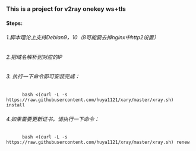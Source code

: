 ### This is a project for v2ray onekey ws+tls
#### Steps:
###### 1.脚本理论上支持Debian9，10（8可能要去掉nginx中http2设置）
###### 2.把域名解析到对应的IP
###### 3. 执行一下命令即可安装完成：
          bash <(curl -L -s https://raw.githubusercontent.com/huya1121/xary/master/xray.sh) install
###### 4.如果需要更新证书，请执行一下命令：
          bash <(curl -L -s https://raw.githubusercontent.com/huya1121/xray/master/xray.sh) renew
